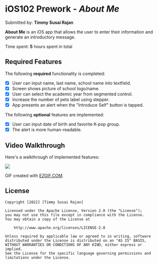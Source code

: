 # iOS102 Prework - *About Me*

Submitted by: **Timmy Susai Rajan**

**About Me** is an iOS app that allows the user to enter their information and generate an introductory message.

Time spent: **5** hours spent in total

## Required Features

The following **required** functionality is completed:

* [x] User can input name, last name, school name into textfield.
* [x] Screen shows picture of school logo/name.
* [x] User can select the academic year from segmented control.
* [x] Increase the number of pets label using stepper.
* [x] App presents an alert when the "Introduce Self" button is tapped.

The following **optional** features are implemented:

* [x] User can input date of birth and favorite K-pop group.
* [x] The alert is more human-readable.

## Video Walkthrough

Here's a walkthrough of implemented features:

![](https://github.com/tsuyuwou/iOSPrework/blob/main/demo.gif)

GIF created with [EZGIF.COM](https://ezgif.com/video-to-gif/).

## License

    Copyright [2022] [Timmy Susai Rajan]

    Licensed under the Apache License, Version 2.0 (the "License");
    you may not use this file except in compliance with the License.
    You may obtain a copy of the License at

        http://www.apache.org/licenses/LICENSE-2.0

    Unless required by applicable law or agreed to in writing, software
    distributed under the License is distributed on an "AS IS" BASIS,
    WITHOUT WARRANTIES OR CONDITIONS OF ANY KIND, either express or implied.
    See the License for the specific language governing permissions and
    limitations under the License.
